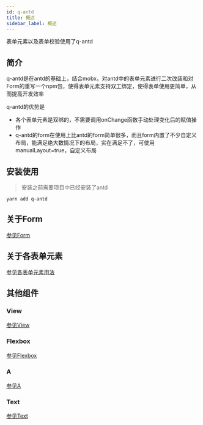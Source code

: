 ```yaml
---
id: q-antd
title: 概述
sidebar_label: 概述
---
```


表单元素以及表单校验使用了q-antd

## 简介

q-antd是在antd的基础上，结合mobx，对antd中的表单元素进行二次改装和对Form的重写一个npm包，使得表单元素支持双工绑定，使得表单使用更简单，从而提高开发效率

q-antd的优势是
* 各个表单元素是双绑的，不需要调用onChange函数手动处理变化后的赋值操作
* q-antd的form在使用上比antd的form简单很多，而且form内置了不少自定义布局，能满足绝大数情况下的布局，实在满足不了，可使用manualLayout=true，自定义布局

## 安装使用

> 安装之前需要项目中已经安装了antd

`yarn add q-antd`

## 关于Form

[参见Form](form.md)

## 关于各表单元素

[参见各表单元素用法](q-antd.fields.md)

## 其他组件

### View

[参见View](q-antd.view.md)

### Flexbox

[参见Flexbox](q-antd.flexbox.md)

### A
[参见A](q-antd.a.md)

### Text
[参见Text](q-antd.text.md)



